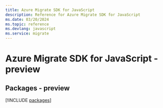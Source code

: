 ```yaml
---
title: Azure Migrate SDK for JavaScript
description: Reference for Azure Migrate SDK for JavaScript
ms.date: 03/20/2024
ms.topic: reference
ms.devlang: javascript
ms.service: migrate
---
```

# Azure Migrate SDK for JavaScript - preview
## Packages - preview
[!INCLUDE [packages](migrate-index.md)]